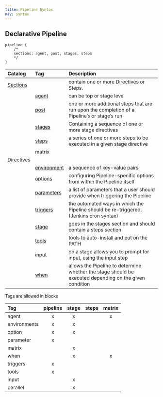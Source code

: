 ```yaml
---
title: Pipeline Syntax
nav: syntax
---
```


## Declarative Pipeline

```jenkins
pipeline {
    /*
    sections: agent, post, stages, steps
    */
}
```

|Catalog   |Tag     |Description|
|:---------|:----------|:---------------|
|[Sections](https://www.jenkins.io/doc/book/pipeline/syntax/#declarative-sections)|     |contain one or more Directives or Steps.|
|        |[agent](https://www.jenkins.io/doc/book/pipeline/syntax/#agent)|can be top or stage leve|
|        |[post](https://www.jenkins.io/doc/book/pipeline/syntax/#post) |one or more additional steps that are run upon the completion of a Pipeline’s or stage’s run|
|        |[stages](https://www.jenkins.io/doc/book/pipeline/syntax/#stages)|Containing a sequence of one or more stage directives|
|        |[steps](https://www.jenkins.io/doc/book/pipeline/syntax/#steps)|a series of one or more steps to be executed in a given stage directive|
|        |matrix||
|[Directives](https://www.jenkins.io/doc/book/pipeline/syntax/#declarative-directives)|   ||
|    |[environment](https://www.jenkins.io/doc/book/pipeline/syntax/#environment)|a sequence of key-value pairs|
|    |[options](https://www.jenkins.io/doc/book/pipeline/syntax/#options)|configuring Pipeline-specific options from within the Pipeline itself|
|    |[parameters](https://www.jenkins.io/doc/book/pipeline/syntax/#parameters)| a list of parameters that a user should provide when triggering the Pipeline|
|    |[triggers](https://www.jenkins.io/doc/book/pipeline/syntax/#triggers)|the automated ways in which the Pipeline should be re-triggered. (Jenkins cron syntax)|
|    |[stage](https://www.jenkins.io/doc/book/pipeline/syntax/#stage)|goes in the stages section and should contain a steps section|
|    |[tools](https://www.jenkins.io/doc/book/pipeline/syntax/#tools)|tools to auto-install and put on the PATH|
|    |[input](https://www.jenkins.io/doc/book/pipeline/syntax/#input)|on a stage allows you to prompt for input, using the input step|
|    |[when](https://www.jenkins.io/doc/book/pipeline/syntax/#when)|allows the Pipeline to determine whether the stage should be executed depending on the given condition|


Tags are allowed in blocks

|Tag         |pipeline|stage|steps|matrix|
|:-----------|:------:|:---:|:---:|:----:|
|agent       |x       |x    |     |x     |
|environments|x       |x    |     |      |
|option      |x       |x    |     |      |
|parameter   |x       |     |     |      |
|matrix      |        |x    |     |      |
|when        |        |x    |     |x     |
|triggers    |x       |     |     |      |
|tools       |x       |     |     |      |
|input       |        |x    |     |      |
|parallel    |        |x    |     |      |



